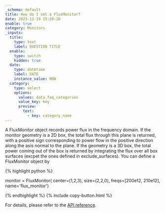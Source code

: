 ```yaml
---
_schema: default
title: How do I set a FluxMonitor?
date: 2023-12-19 15:20:26
enable: true
category: Monitors
_inputs:
  title:
    type: text
    label: QUESTION TITLE
  enable:
    type: switch
    hidden: true
  date:
    type: datetime
    label: DATE
    instance_value: NOW
  category:
    type: select
    options:
      values: data.faq_categories
      value_key: key
      preview:
        text:
          - key: category_name
---
```

A FluxMonitor object records power flux in the frequency domain. If the monitor geometry is a 2D box, the total flux through this plane is returned, with a positive sign corresponding to power flow in the positive direction along the axis normal to the plane. If the geometry is a 3D box, the total power coming out of the box is returned by integrating the flux over all box surfaces (excpet the ones defined in exclude\_surfaces). You can define a FluxMonitor object by

<div markdown class="code-snippet">{% highlight python %}

monitor = FluxMonitor(
    center=(1,2,3),
    size=(2,2,0),
    freqs=[200e12, 210e12],
    name='flux_monitor')

{% endhighlight %}
{% include copy-button.html %}
</div>

For details, please refer to the [API reference](https://docs.flexcompute.com/projects/tidy3d/en/stable/_autosummary/tidy3d.FluxMonitor.html).